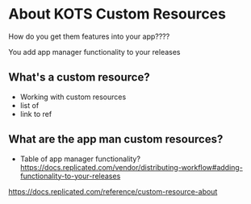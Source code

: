 # About KOTS Custom Resources

How do you get them features into your app????


You add app manager functionality to your releases 

## What's a custom resource?

* Working with custom resources
* list of
* link to ref

## What are the app man custom resources? 

* Table of app manager functionality? https://docs.replicated.com/vendor/distributing-workflow#adding-functionality-to-your-releases 

https://docs.replicated.com/reference/custom-resource-about